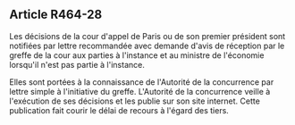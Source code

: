 Article R464-28
----
Les décisions de la cour d'appel de Paris ou de son premier président sont
notifiées par lettre recommandée avec demande d'avis de réception par le greffe
de la cour aux parties à l'instance et au ministre de l'économie lorsqu'il n'est
pas partie à l'instance.

Elles sont portées à la connaissance de l'Autorité de la concurrence par lettre
simple à l'initiative du greffe. L'Autorité de la concurrence veille à
l'exécution de ses décisions et les publie sur son site internet. Cette
publication fait courir le délai de recours à l'égard des tiers.
